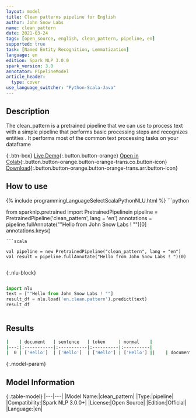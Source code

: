 ```yaml
---
layout: model
title: Clean patterns pipeline for English
author: John Snow Labs
name: clean_pattern
date: 2021-03-24
tags: [open_source, english, clean_pattern, pipeline, en]
supported: true
task: [Named Entity Recognition, Lemmatization]
language: en
edition: Spark NLP 3.0.0
spark_version: 3.0
annotator: PipelineModel
article_header:
  type: cover
use_language_switcher: "Python-Scala-Java"
---
```


## Description

The clean_pattern is a pretrained pipeline that we can use to process text with a simple pipeline that performs basic processing steps 
        and recognizes entities .
         It performs most of the common text processing tasks on your dataframe

{:.btn-box}
[Live Demo](https://demo.johnsnowlabs.com/public/NER_EN_18/){:.button.button-orange}
[Open in Colab](https://colab.research.google.com/github/JohnSnowLabs/spark-nlp-workshop/blob/master/tutorials/streamlit_notebooks/NER_EN.ipynb){:.button.button-orange.button-orange-trans.co.button-icon}
[Download](https://s3.amazonaws.com/auxdata.johnsnowlabs.com/public/models/clean_pattern_en_3.0.0_3.0_1616544446008.zip){:.button.button-orange.button-orange-trans.arr.button-icon}

## How to use



<div class="tabs-box" markdown="1">
{% include programmingLanguageSelectScalaPythonNLU.html %}
```python

from sparknlp.pretrained import PretrainedPipelinein
pipeline = PretrainedPipeline('clean_pattern', lang = 'en')
annotations =  pipeline.fullAnnotate(""Hello from John Snow Labs ! "")[0]
annotations.keys()

```
```scala

val pipeline = new PretrainedPipeline("clean_pattern", lang = "en")
val result = pipeline.fullAnnotate("Hello from John Snow Labs ! ")(0)


```

{:.nlu-block}
```python

import nlu
text = [""Hello from John Snow Labs ! ""]
result_df = nlu.load('en.clean.pattern').predict(text)
result_df
    
```
</div>

## Results

```bash
|    | document   | sentence   | token     | normal    |
|---:|:-----------|:-----------|:----------|:----------|
|  0 | ['Hello']  | ['Hello']  | ['Hello'] | ['Hello'] ||    | document                         | sentence                        | token                                          | normal                                    |

```

{:.model-param}
## Model Information

{:.table-model}
|---|---|
|Model Name:|clean_pattern|
|Type:|pipeline|
|Compatibility:|Spark NLP 3.0.0+|
|License:|Open Source|
|Edition:|Official|
|Language:|en|